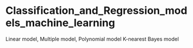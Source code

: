 # Classification_and_Regression_models_machine_learning
Linear model,
Multiple model,
Polynomial model
K-nearest
Bayes model

